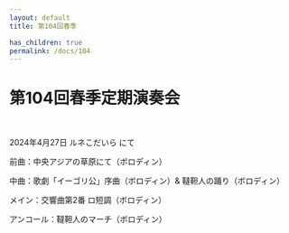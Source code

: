 ```yaml
---
layout: default
title: 第104回春季

has_children: true
permalink: /docs/104
---
```


# 第104回春季定期演奏会

<br>

2024年4月27日 ルネこだいら にて

前曲：中央アジアの草原にて（ボロディン）

中曲：歌劇「イーゴリ公」序曲（ボロディン）& 韃靼人の踊り（ボロディン）

メイン：交響曲第2番 ロ短調（ボロディン）

アンコール：韃靼人のマーチ（ボロディン）